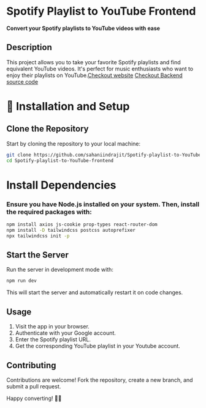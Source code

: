 
# Spotify Playlist to YouTube Frontend

**Convert your Spotify playlists to YouTube videos with ease**

## Description
This project allows you to take your favorite Spotify playlists and find equivalent YouTube videos. It's perfect for music enthusiasts who want to enjoy their playlists on YouTube.[Checkout website](https://spotify-playlist-to-youtube-frontend.onrender.com)
[Checkout Backend source code](https://github.com/sahaniindrajit/Spotify-playlist-to-YouTube-Backend)

# 🚀 Installation and Setup

## Clone the Repository

Start by cloning the repository to your local machine:

```bash
git clone https://github.com/sahaniindrajit/Spotify-playlist-to-YouTube-Frontend.git
cd Spotify-playlist-to-YouTube-frontend
```

# Install Dependencies
### Ensure you have Node.js installed on your system. Then, install the required packages with:

```bash
npm install axios js-cookie prop-types react-router-dom
npm install -D tailwindcss postcss autoprefixer
npx tailwindcss init -p
```

## Start the Server
Run the server in development mode with:
```bash
npm run dev
```
This will start the server and automatically restart it on code changes.

## Usage
1. Visit the app in your browser.
2. Authenticate with your Google account.
3. Enter the Spotify playlist URL.
4. Get the corresponding YouTube playlist in your Youtube account.

## Contributing
Contributions are welcome! Fork the repository, create a new branch, and submit a pull request.

Happy converting! 🎵🎉


